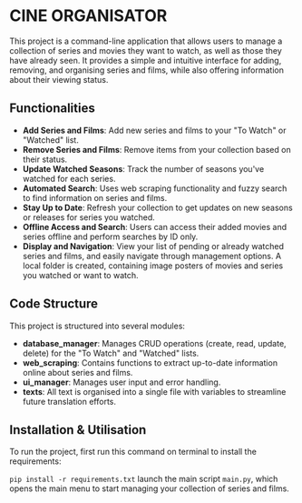 # CINE ORGANISATOR

This project is a command-line application that allows users to manage a collection of series and movies they want to watch, as well as those they have already seen. It provides a simple and intuitive interface for adding, removing, and organising series and films, while also offering information about their viewing status.



## Functionalities

- **Add Series and Films**: Add new series and films to your "To Watch" or "Watched" list.
- **Remove Series and Films**: Remove items from your collection based on their status.
- **Update Watched Seasons**: Track the number of seasons you've watched for each series.
- **Automated Search**: Uses web scraping functionality and fuzzy search to find information on series and films.
- **Stay Up to Date**: Refresh your collection to get updates on new seasons or releases for series you watched.
- **Offline Access and Search**: Users can access their added movies and series offline and perform searches by ID only.
- **Display and Navigation**: View your list of pending or already watched series and films, and easily navigate through management options. A local folder is created, containing image posters of movies and series you watched or want to watch.



## Code Structure

This project is structured into several modules:

- **database_manager**: Manages CRUD operations (create, read, update, delete) for the "To Watch" and "Watched" lists.
- **web_scraping**: Contains functions to extract up-to-date information online about series and films.
- **ui_manager**: Manages user input and error handling.
- **texts**: All text is organised into a single file with variables to streamline future translation efforts.



## Installation & Utilisation  

To run the project, first run this command on terminal to install the requirements:   

`pip install -r requirements.txt`
launch the main script `main.py`, which opens the main menu to start managing your collection of series and films.
